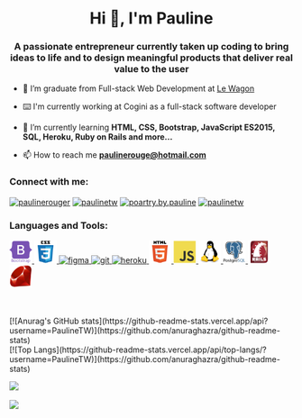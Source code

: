 <h1 align="center">Hi 👋, I'm Pauline</h1>
<h3 align="center">A passionate entrepreneur currently taken up coding to bring ideas to life and to design meaningful products that deliver real value to the user</h3>

- 🔭 I’m graduate from Full-stack Web Development at [Le Wagon](https://www.lewagon.com/web-development-course/part-time)

- ⌨️ I'm currently working at Cogini as a full-stack software developer

- 🌱 I’m currently learning **HTML, CSS, Bootstrap, JavaScript ES2015, SQL, Heroku, Ruby on Rails and more...**

- 📫 How to reach me **paulinerouge@hotmail.com**

<h3 align="left">Connect with me:</h3>
<p align="left">
<a href="https://linkedin.com/in/paulinerouger" target="blank"><img align="center" src="https://raw.githubusercontent.com/rahuldkjain/github-profile-readme-generator/master/src/images/icons/Social/linked-in-alt.svg" alt="paulinerouger" height="30" width="40" /></a>
<a href="https://stackoverflow.com/users/paulinetw" target="blank"><img align="center" src="https://raw.githubusercontent.com/rahuldkjain/github-profile-readme-generator/master/src/images/icons/Social/stack-overflow.svg" alt="paulinetw" height="30" width="40" /></a>
<a href="https://instagram.com/poartry.by.pauline" target="blank"><img align="center" src="https://raw.githubusercontent.com/rahuldkjain/github-profile-readme-generator/master/src/images/icons/Social/instagram.svg" alt="poartry.by.pauline" height="30" width="40" /></a>
<a href="https://www.leetcode.com/paulinetw" target="blank"><img align="center" src="https://raw.githubusercontent.com/rahuldkjain/github-profile-readme-generator/master/src/images/icons/Social/leet-code.svg" alt="paulinetw" height="30" width="40" /></a>
</p>

<h3 align="left">Languages and Tools:</h3>
<p align="left"> <a href="https://getbootstrap.com" target="_blank"> <img src="https://raw.githubusercontent.com/devicons/devicon/master/icons/bootstrap/bootstrap-plain-wordmark.svg" alt="bootstrap" width="40" height="40"/> </a> <a href="https://www.w3schools.com/css/" target="_blank"> <img src="https://raw.githubusercontent.com/devicons/devicon/master/icons/css3/css3-original-wordmark.svg" alt="css3" width="40" height="40"/> </a> <a href="https://www.figma.com/" target="_blank"> <img src="https://www.vectorlogo.zone/logos/figma/figma-icon.svg" alt="figma" width="40" height="40"/> </a> <a href="https://git-scm.com/" target="_blank"> <img src="https://www.vectorlogo.zone/logos/git-scm/git-scm-icon.svg" alt="git" width="40" height="40"/> </a> <a href="https://heroku.com" target="_blank"> <img src="https://www.vectorlogo.zone/logos/heroku/heroku-icon.svg" alt="heroku" width="40" height="40"/> </a> <a href="https://www.w3.org/html/" target="_blank"> <img src="https://raw.githubusercontent.com/devicons/devicon/master/icons/html5/html5-original-wordmark.svg" alt="html5" width="40" height="40"/> </a> <a href="https://developer.mozilla.org/en-US/docs/Web/JavaScript" target="_blank"> <img src="https://raw.githubusercontent.com/devicons/devicon/master/icons/javascript/javascript-original.svg" alt="javascript" width="40" height="40"/> </a> <a href="https://www.linux.org/" target="_blank"> <img src="https://raw.githubusercontent.com/devicons/devicon/master/icons/linux/linux-original.svg" alt="linux" width="40" height="40"/> </a> <a href="https://www.postgresql.org" target="_blank"> <img src="https://raw.githubusercontent.com/devicons/devicon/master/icons/postgresql/postgresql-original-wordmark.svg" alt="postgresql" width="40" height="40"/> </a> <a href="https://rubyonrails.org" target="_blank"> <img src="https://raw.githubusercontent.com/devicons/devicon/master/icons/rails/rails-original-wordmark.svg" alt="rails" width="40" height="40"/> </a> <a href="https://www.ruby-lang.org/en/" target="_blank"> <img src="https://raw.githubusercontent.com/devicons/devicon/master/icons/ruby/ruby-original.svg" alt="ruby" width="40" height="40"/> </a> </p>
<br>
<br>
[![Anurag's GitHub stats](https://github-readme-stats.vercel.app/api?username=PaulineTW)](https://github.com/anuraghazra/github-readme-stats)
<br>
[![Top Langs](https://github-readme-stats.vercel.app/api/top-langs/?username=PaulineTW)](https://github.com/anuraghazra/github-readme-stats)

![](https://github.com/PaulineTW/github-stats/blob/master/generated/overview.svg)

![](https://github.com/PaulineTW/github-stats/blob/master/generated/languages.svg)
